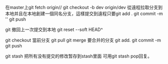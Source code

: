 在master上git fetch origin//
git checkout -b dev origin/dev 
從遠程拉取分支到本地并且在本地創建一個同名分支，這樣提交到遠程只要git add . git commit -m '' git push

git 撤回上一次提交到本地
git reset --soft HEAD^

git checkout 當前分支
git pull
git merge 要合并的分支
git add.
git commit -m
git push

git stash 把所有没有提交的修改暂存到stash里面  可用git stash pop回复。